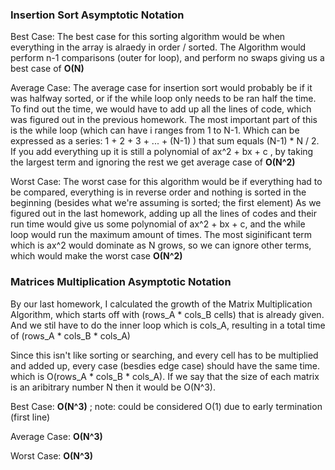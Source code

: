 ### Insertion Sort Asymptotic Notation

Best Case: The best case for this sorting algorithm would be when everything in the array is alraedy in order / sorted. The Algorithm would perform n-1 comparisons (outer for loop), and perform no swaps giving us a best case of **O(N)**

Average Case: The average case for insertion sort would probably be if it was halfway sorted, or if the while loop only needs to be ran half the time. To find out the time, we would have to add up all the lines of code, which was figured out in the previous homework. The most important part of this is the while loop (which can have i ranges from 1 to N-1. Which can be expressed as a series: 1 + 2 + 3 + ... + (N-1) ) that sum equals (N-1) * N / 2. If you add everything up it is still a polynomial of ax^2 + bx + c , by taking the largest term and ignoring the rest we get average case of **O(N^2)**

Worst Case: The worst case for this algorithm would be if everything had to be compared, everything is in reverse order and nothing is sorted in the beginning (besides what we're assuming is sorted; the first element) As we figured out in the last homework, adding up all the lines of codes and their run time would give us some polynomial of ax^2 + bx + c, and the while loop would run the maximum amount of times. The most siginificant term which is ax^2 would dominate as N grows, so we can ignore other terms, which would make the worst case **O(N^2)**


### Matrices Multiplication Asymptotic Notation 

By our last homework, I calculated the growth of the Matrix Multiplication Algorithm, which starts off with (rows_A * cols_B cells) that is already given. And we stil have to do the inner loop which is cols_A, resulting in a total time of (rows_A * cols_B * cols_A)

Since this isn't like sorting or searching, and every cell has to be multiplied and added up, every case (besdies edge case) should have the same time. which is O(rows_A * cols_B * cols_A). If we say that the size of each matrix is an aribitrary number N then it would be O(N^3).

Best Case: **O(N^3)** ; note: could be considered O(1) due to early termination (first line)

Average Case: **O(N^3)**

Worst Case: **O(N^3)**